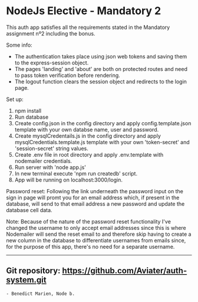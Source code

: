 NodeJs Elective - Mandatory 2
===============================

This auth app satisfies all the requirements stated in the Mandatory assignment nº2 including the bonus.

Some info:
- The authentication takes place using json web tokens and saving them to the express-session object.
- The pages 'landing' and 'about' are both on protected routes and need to pass token verification before rendering.
- The logout function clears the session object and redirects to the login page.

Set up:
1) npm install
2) Run database
3) Create config.json in the config directory and apply config.template.json template with your own databse name, user and password.
4) Create mysqlCredentails.js in the config directory and apply mysqlCredentials.template.js template with your own 
'token-secret' and 'session-secret' string values.
5) Create .env file in root directory and apply .env.template with nodemailer credentials.
6) Run server with 'node app.js'
7) In new terminal execute 'npm run createdb' script.
8) App will be running on localhost:3000/login.

Password reset:
Following the link underneath the password input on the sign in page will promt you for an email address which, 
if present in the database, will send to that email address a new password and update the database cell data.

Note:
Because of the nature of the password reset functionality I've changed the username to only accept email addresses since 
this is where Nodemailer will send the reset email to and therefore skip having to create a new column in the database to 
differentiate usernames from emails since, for the purpose of this app, there's no need for a separate username.

-----------------------------------------------------------
Git repository: https://github.com/Aviater/auth-system.git
-----------------------------------------------------------

	- Benedict Marien, Node b.